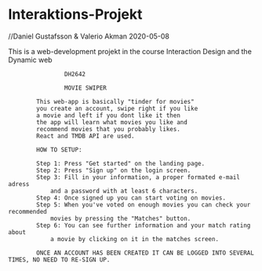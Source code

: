 # Interaktions-Projekt
//Daniel Gustafsson & Valerio Akman
2020-05-08

This is a web-development projekt in the course Interaction Design and the Dynamic web

					DH2642

					MOVIE SWIPER
			
			This web-app is basically "tinder for movies"
			you create an account, swipe right if you like
			a movie and left if you dont like it then 
			the app will learn what movies you like and
			recommend movies that you probably likes.
			React and TMDB API are used.
			
			HOW TO SETUP:
			
			Step 1: Press "Get started" on the landing page.
			Step 2: Press "Sign up" on the login screen.
			Step 3: Fill in your information, a proper formated e-mail adress 
				and a password with at least 6 characters.
			Step 4: Once signed up you can start voting on movies.
			Step 5: When you've voted on enough movies you can check your recommended
				movies by pressing the "Matches" button.
			Step 6: You can see further information and your match rating about 
				a movie by clicking on it in the matches screen. 

			ONCE AN ACCOUNT HAS BEEN CREATED IT CAN BE LOGGED INTO SEVERAL TIMES, NO NEED TO RE-SIGN UP.
			
